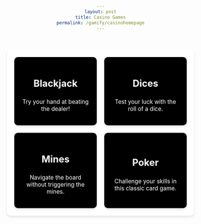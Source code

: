 ```yaml
---
layout: post
title: Casino Games
permalink: /gamify/casinohomepage
---
```

<style>
    body {
        text-align: center;
    }
    .container {
        max-width: 800px;
        margin: 50px auto;
        padding: 20px;
        background-color: #fff;
        border-radius: 10px;
        box-shadow: 0 4px 6px rgba(0, 0, 0, 0.1);
    }
    .game-boxes {
        display: grid;
        grid-template-columns: 1fr;
        gap: 20px;
    }
    @media (min-width: 600px) {
        .game-boxes {
            grid-template-columns: 1fr 1fr;
        }
    }
    .game-box {
        display: flex;
        flex-direction: column;
        justify-content: center;
        align-items: center;
        text-decoration: none;
        padding: 20px;
        background-color: black;
        color: white;
        border-radius: 10px;
        box-shadow: 0 4px 6px rgba(0, 0, 0, 0.1);
        transition: transform 0.2s, background-color 0.3s;
        cursor: pointer;
    }
    .game-box:hover {
        background-color: #c0392b;
        transform: scale(1.05);
    }
    .game-box h2 {
        font-size: 1.8em;
        margin-bottom: 10px;
    }
    .game-box p {
        font-size: 1.1em;
    }
    

</style>

<div class="container">
    <div class="game-boxes">
        <div class="game-box" onclick="location='./blackjack'">
            <h2>Blackjack</h2>
            <p>Try your hand at beating the dealer!</p>
        </div>
        <div class="game-box" onclick="location='./dices'">
            <h2>Dices</h2>
            <p>Test your luck with the roll of a dice.</p>
        </div>
        <div class="game-box" onclick="location='./mines'">
            <h2>Mines</h2>
            <p>Navigate the board without triggering the mines.</p>
        </div>
        <div class="game-box" onclick="location='./poker'">
            <h2>Poker</h2>
            <p>Challenge your skills in this classic card game.</p>
        </div>
    </div>
</div>

